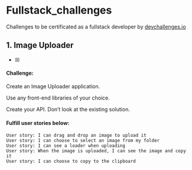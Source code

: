 # Fullstack_challenges
 Challenges to be certificated as a fullstack developer by <a href="https://devchallenges.io/">devchallenges.io</a>

## 1.  Image Uploader
- [x]
#### Challenge: 

Create an Image Uploader application. 

Use any front-end libraries of your choice. 

Create your API. Don’t look at the existing solution.

#### Fulfill user stories below:
```
User story: I can drag and drop an image to upload it
User story: I can choose to select an image from my folder
User story: I can see a loader when uploading
User story: When the image is uploaded, I can see the image and copy it
User story: I can choose to copy to the clipboard 
```
